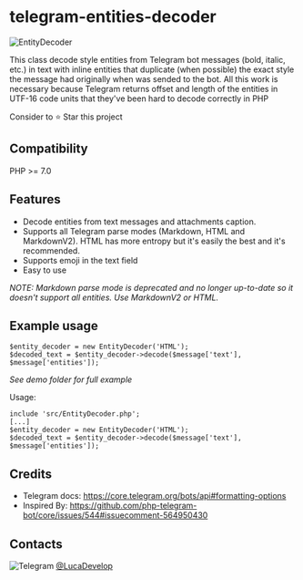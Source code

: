 # telegram-entities-decoder

![EntityDecoder](https://user-images.githubusercontent.com/68305127/164949030-622a200e-8c18-4480-b8e2-08476801bb90.PNG)

This class decode style entities from Telegram bot messages (bold, italic, etc.) in text with inline entities that duplicate (when possible) the
exact style the message had originally when was sended to the bot.
All this work is necessary because Telegram returns offset and length of the entities in UTF-16 code units that they've been hard to decode correctly in PHP 

Consider to ⭐️ Star this project

## Compatibility
PHP >= 7.0

## Features
- Decode entities from text messages and attachments caption.
- Supports all Telegram parse modes (Markdown, HTML and MarkdownV2). HTML has more entropy but it's easily the best and it's recommended.
- Supports emoji in the text field
- Easy to use

_NOTE: Markdown parse mode is deprecated and no longer up-to-date so it doesn't support all entities. Use MarkdownV2 or HTML._

## Example usage
```
$entity_decoder = new EntityDecoder('HTML');
$decoded_text = $entity_decoder->decode($message['text'], $message['entities']);
```
_See demo folder for full example_

Usage:
```
include 'src/EntityDecoder.php';
[...]
$entity_decoder = new EntityDecoder('HTML');
$decoded_text = $entity_decoder->decode($message['text'], $message['entities']);
```

## Credits
- Telegram docs: https://core.telegram.org/bots/api#formatting-options
- Inspired By: https://github.com/php-telegram-bot/core/issues/544#issuecomment-564950430

## Contacts
![Telegram](https://telegram.org/favicon.ico) [@LucaDevelop](https://t.me/LucaDevelop)
